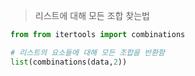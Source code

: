> 리스트에 대해 모든 조합 찾는법

```python
from from itertools import combinations

# 리스트의 요소들에 대해 모든 조합을 반환함
list(combinations(data,2))
```